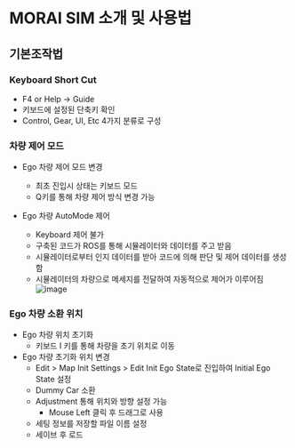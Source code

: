 # MORAI SIM 소개 및 사용법

## 기본조작법
### Keyboard Short Cut
- F4 or Help -> Guide
- 키보드에 설정된 단축키 확인
- Control, Gear, UI, Etc 4가지 분류로 구성

### 차량 제어 모드
- Ego 차량 제어 모드 변경
  - 최초 진입시 상태는 키보드 모드
  - Q키를 통해 차량 제어 방식 변경 가능

- Ego 차량 AutoMode 제어
  - Keyboard 제어 불가
  - 구축된 코드가 ROS를 통해 시뮬레이터와 데이터를 주고 받음
  - 시뮬레이터로부터 인지 데이터를 받아 코드에 의해 판단 및 제어 데이터를 생성함
  - 시뮬레이터의 차량으로 메세지를 전달하여 자동적으로 제어가 이루어짐
![image](https://github.com/junzer0/CBNU-Major/assets/110384101/6fb17d3d-e998-48cb-a142-fef1aa52184d)

### Ego 차량 소환 위치
- Ego 차량 위치 초기화
  - 키보드 I 키를 통해 차량을 초기 위치로 이동
- Ego 차량 초기화 위치 변경
  - Edit > Map Init Settings > Edit Init Ego State로 진입하여 Initial Ego State 설정
  - Dummy Car 소환
  - Adjustment 통해 위치와 방향 설정 가능
    - Mouse Left 클릭 후 드래그로 사용
  - 세팅 정보를 저장할 파일 이름 설정
  - 세이브 후 로드
